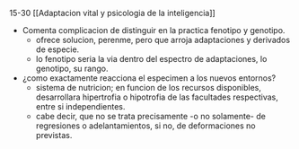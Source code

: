 15-30
[[Adaptacion vital y psicologia de la inteligencia]]
- Comenta complicacion de distinguir en la practica fenotipo y genotipo.
	- ofrece solucion, perenme, pero que arroja adaptaciones y derivados de especie.
	- lo fenotipo seria la via dentro del espectro de adaptaciones, lo genotipo, su rango.
- ¿como exactamente reacciona el especimen a los nuevos entornos?
	- sistema de nutricion; en funcion de los recursos disponibles, desarrollara hipertrofia o hipotrofia de las facultades respectivas, entre si independientes.
	- cabe decir, que no se trata precisamente -o no solamente- de regresiones o adelantamientos, si no, de deformaciones no previstas.
